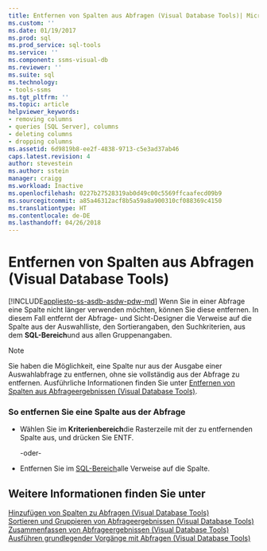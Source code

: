 ```yaml
---
title: Entfernen von Spalten aus Abfragen (Visual Database Tools)| Microsoft-Dokumente
ms.custom: ''
ms.date: 01/19/2017
ms.prod: sql
ms.prod_service: sql-tools
ms.service: ''
ms.component: ssms-visual-db
ms.reviewer: ''
ms.suite: sql
ms.technology:
- tools-ssms
ms.tgt_pltfrm: ''
ms.topic: article
helpviewer_keywords:
- removing columns
- queries [SQL Server], columns
- deleting columns
- dropping columns
ms.assetid: 6d9819b8-ee2f-4838-9713-c5e3ad37ab46
caps.latest.revision: 4
author: stevestein
ms.author: sstein
manager: craigg
ms.workload: Inactive
ms.openlocfilehash: 0227b27528319ab0d49c00c5569ffcaafecd09b9
ms.sourcegitcommit: a85a46312acf8b5a59a8a900310cf088369c4150
ms.translationtype: HT
ms.contentlocale: de-DE
ms.lasthandoff: 04/26/2018
---
```

# <a name="remove-columns-from-queries-visual-database-tools"></a>Entfernen von Spalten aus Abfragen (Visual Database Tools)
[!INCLUDE[appliesto-ss-asdb-asdw-pdw-md](../../includes/appliesto-ss-asdb-asdw-pdw-md.md)]
Wenn Sie in einer Abfrage eine Spalte nicht länger verwenden möchten, können Sie diese entfernen. In diesem Fall entfernt der Abfrage- und Sicht-Designer die Verweise auf die Spalte aus der Auswahlliste, den Sortierangaben, den Suchkriterien, aus dem **SQL-Bereich**und aus allen Gruppenangaben.  
  
> [!NOTE]  
> Sie haben die Möglichkeit, eine Spalte nur aus der Ausgabe einer Auswahlabfrage zu entfernen, ohne sie vollständig aus der Abfrage zu entfernen. Ausführliche Informationen finden Sie unter [Entfernen von Spalten aus Abfrageergebnissen &#40;Visual Database Tools&#41;](../../ssms/visual-db-tools/remove-columns-from-query-results-visual-database-tools.md).  
  
### <a name="to-remove-a-column-from-the-query"></a>So entfernen Sie eine Spalte aus der Abfrage  
  
-   Wählen Sie im **Kriterienbereich**die Rasterzeile mit der zu entfernenden Spalte aus, und drücken Sie ENTF.  
  
    -oder-  
  
-   Entfernen Sie im [SQL-Bereich](../../ssms/visual-db-tools/sql-pane-visual-database-tools.md)alle Verweise auf die Spalte.  
  
## <a name="see-also"></a>Weitere Informationen finden Sie unter  
[Hinzufügen von Spalten zu Abfragen &#40;Visual Database Tools&#41;](../../ssms/visual-db-tools/add-columns-to-queries-visual-database-tools.md)  
[Sortieren und Gruppieren von Abfrageergebnissen &#40;Visual Database Tools&#41;](../../ssms/visual-db-tools/sort-and-group-query-results-visual-database-tools.md)  
[Zusammenfassen von Abfrageergebnissen &#40;Visual Database Tools&#41;](../../ssms/visual-db-tools/summarize-query-results-visual-database-tools.md)  
[Ausführen grundlegender Vorgänge mit Abfragen &#40;Visual Database Tools&#41;](../../ssms/visual-db-tools/perform-basic-operations-with-queries-visual-database-tools.md)  
  
